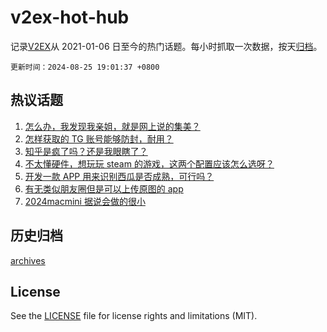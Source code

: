# v2ex-hot-hub

 记录[V2EX](https://www.v2ex.com/)从 2021-01-06 日至今的热门话题。每小时抓取一次数据，按天[归档](archives)。

`更新时间：2024-08-25 19:01:37 +0800`

## 热议话题

1. [怎么办，我发现我亲姐，就是网上说的集美？](https://www.v2ex.com/t/1067587)
1. [怎样获取的 TG 账号能够防封，耐用？](https://www.v2ex.com/t/1067592)
1. [知乎是疯了吗？还是我眼瞎了？](https://www.v2ex.com/t/1067570)
1. [不太懂硬件，想玩玩 steam 的游戏，这两个配置应该怎么选呀？](https://www.v2ex.com/t/1067556)
1. [开发一款 APP 用来识别西瓜是否成熟，可行吗？](https://www.v2ex.com/t/1067591)
1. [有无类似朋友圈但是可以上传原图的 app](https://www.v2ex.com/t/1067585)
1. [2024macmini 据说会做的很小](https://www.v2ex.com/t/1067612)

## 历史归档

[archives](archives)

## License

See the [LICENSE](LICENSE) file for license rights and limitations (MIT).

